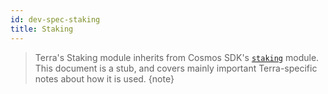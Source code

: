 ```yaml
---
id: dev-spec-staking
title: Staking
---
```


> Terra's Staking module inherits from Cosmos SDK's [`staking`](https://github.com/cosmos/cosmos-sdk/tree/v0.37.4/docs/spec/staking) module. This document is a stub, and covers mainly important Terra-specific notes about how it is used.
{note}